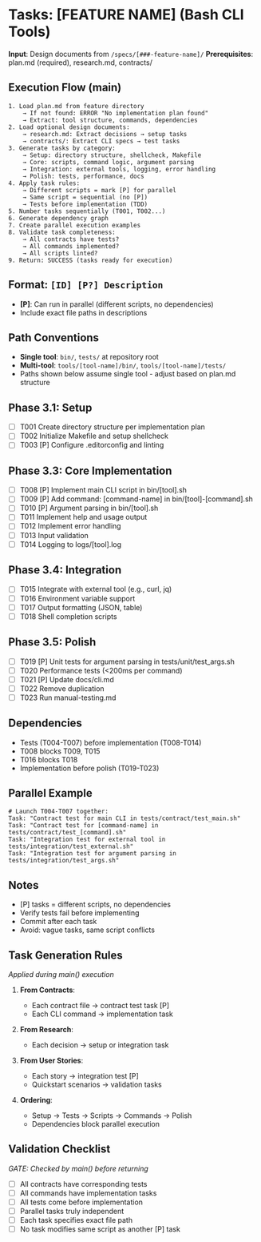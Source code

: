 # Tasks: [FEATURE NAME] (Bash CLI Tools)

**Input**: Design documents from `/specs/[###-feature-name]/`
**Prerequisites**: plan.md (required), research.md, contracts/

## Execution Flow (main)
```
1. Load plan.md from feature directory
    → If not found: ERROR "No implementation plan found"
    → Extract: tool structure, commands, dependencies
2. Load optional design documents:
    → research.md: Extract decisions → setup tasks
    → contracts/: Extract CLI specs → test tasks
3. Generate tasks by category:
    → Setup: directory structure, shellcheck, Makefile
    → Core: scripts, command logic, argument parsing
    → Integration: external tools, logging, error handling
    → Polish: tests, performance, docs
4. Apply task rules:
    → Different scripts = mark [P] for parallel
    → Same script = sequential (no [P])
    → Tests before implementation (TDD)
5. Number tasks sequentially (T001, T002...)
6. Generate dependency graph
7. Create parallel execution examples
8. Validate task completeness:
    → All contracts have tests?
    → All commands implemented?
    → All scripts linted?
9. Return: SUCCESS (tasks ready for execution)
```

## Format: `[ID] [P?] Description`
- **[P]**: Can run in parallel (different scripts, no dependencies)
- Include exact file paths in descriptions

## Path Conventions
- **Single tool**: `bin/`, `tests/` at repository root
- **Multi-tool**: `tools/[tool-name]/bin/`, `tools/[tool-name]/tests/`
- Paths shown below assume single tool - adjust based on plan.md structure

## Phase 3.1: Setup
- [ ] T001 Create directory structure per implementation plan
- [ ] T002 Initialize Makefile and setup shellcheck
- [ ] T003 [P] Configure .editorconfig and linting

## Phase 3.3: Core Implementation 
- [ ] T008 [P] Implement main CLI script in bin/[tool].sh
- [ ] T009 [P] Add command: [command-name] in bin/[tool]-[command].sh
- [ ] T010 [P] Argument parsing in bin/[tool].sh
- [ ] T011 Implement help and usage output
- [ ] T012 Implement error handling
- [ ] T013 Input validation
- [ ] T014 Logging to logs/[tool].log

## Phase 3.4: Integration
- [ ] T015 Integrate with external tool (e.g., curl, jq)
- [ ] T016 Environment variable support
- [ ] T017 Output formatting (JSON, table)
- [ ] T018 Shell completion scripts

## Phase 3.5: Polish
- [ ] T019 [P] Unit tests for argument parsing in tests/unit/test_args.sh
- [ ] T020 Performance tests (<200ms per command)
- [ ] T021 [P] Update docs/cli.md
- [ ] T022 Remove duplication
- [ ] T023 Run manual-testing.md

## Dependencies
- Tests (T004-T007) before implementation (T008-T014)
- T008 blocks T009, T015
- T016 blocks T018
- Implementation before polish (T019-T023)

## Parallel Example
```
# Launch T004-T007 together:
Task: "Contract test for main CLI in tests/contract/test_main.sh"
Task: "Contract test for [command-name] in tests/contract/test_[command].sh"
Task: "Integration test for external tool in tests/integration/test_external.sh"
Task: "Integration test for argument parsing in tests/integration/test_args.sh"
```

## Notes
- [P] tasks = different scripts, no dependencies
- Verify tests fail before implementing
- Commit after each task
- Avoid: vague tasks, same script conflicts

## Task Generation Rules
*Applied during main() execution*

1. **From Contracts**:
    - Each contract file → contract test task [P]
    - Each CLI command → implementation task

2. **From Research**:
    - Each decision → setup or integration task

3. **From User Stories**:
    - Each story → integration test [P]
    - Quickstart scenarios → validation tasks

4. **Ordering**:
    - Setup → Tests → Scripts → Commands → Polish
    - Dependencies block parallel execution

## Validation Checklist
*GATE: Checked by main() before returning*

- [ ] All contracts have corresponding tests
- [ ] All commands have implementation tasks
- [ ] All tests come before implementation
- [ ] Parallel tasks truly independent
- [ ] Each task specifies exact file path
- [ ] No task modifies same script as another [P] task
